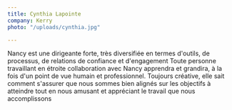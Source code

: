```yaml
---
title: Cynthia Lapointe
company: Kerry
photo: "/uploads/cynthia.jpg"

---
```

Nancy est une dirigeante forte, très diversifiée en termes d'outils, de processus, de relations de confiance et d'engagement Toute personne travaillant en étroite collaboration avec Nancy apprendra et grandira, à la fois d'un point de vue humain et professionnel. Toujours créative, elle sait comment s'assurer que nous sommes bien alignés sur les objectifs à atteindre tout en nous amusant et appréciant le travail que nous accomplissons